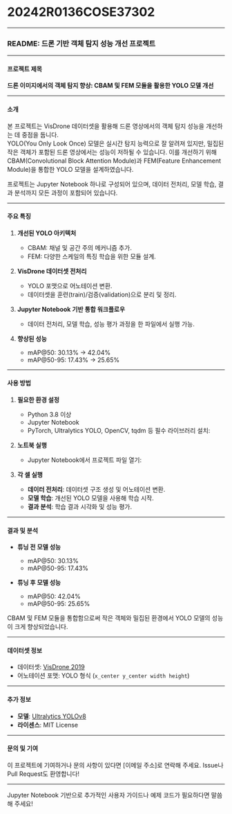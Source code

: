 # 20242R0136COSE37302

---

### README: 드론 기반 객체 탐지 성능 개선 프로젝트

---

#### **프로젝트 제목**  
**드론 이미지에서의 객체 탐지 향상: CBAM 및 FEM 모듈을 활용한 YOLO 모델 개선**

---

#### **소개**

본 프로젝트는 VisDrone 데이터셋을 활용해 드론 영상에서의 객체 탐지 성능을 개선하는 데 중점을 둡니다.  
YOLO(You Only Look Once) 모델은 실시간 탐지 능력으로 잘 알려져 있지만, 밀집된 작은 객체가 포함된 드론 영상에서는 성능이 저하될 수 있습니다. 이를 개선하기 위해 CBAM(Convolutional Block Attention Module)과 FEM(Feature Enhancement Module)을 통합한 YOLO 모델을 설계하였습니다.

프로젝트는 Jupyter Notebook 하나로 구성되어 있으며, 데이터 전처리, 모델 학습, 결과 분석까지 모든 과정이 포함되어 있습니다.

---

#### **주요 특징**

1. **개선된 YOLO 아키텍처**  
   - CBAM: 채널 및 공간 주의 메커니즘 추가.
   - FEM: 다양한 스케일의 특징 학습을 위한 모듈 설계.

2. **VisDrone 데이터셋 전처리**  
   - YOLO 포맷으로 어노테이션 변환.
   - 데이터셋을 훈련(train)/검증(validation)으로 분리 및 정리.

3. **Jupyter Notebook 기반 통합 워크플로우**  
   - 데이터 전처리, 모델 학습, 성능 평가 과정을 한 파일에서 실행 가능.

4. **향상된 성능**  
   - mAP@50: 30.13% → 42.04%  
   - mAP@50-95: 17.43% → 25.65%

---

#### **사용 방법**

1. **필요한 환경 설정**
   - Python 3.8 이상
   - Jupyter Notebook
   - PyTorch, Ultralytics YOLO, OpenCV, tqdm 등 필수 라이브러리 설치:
  
2. **노트북 실행**
   - Jupyter Notebook에서 프로젝트 파일 열기:

3. **각 셀 실행**
   - **데이터 전처리**: 데이터셋 구조 생성 및 어노테이션 변환.
   - **모델 학습**: 개선된 YOLO 모델을 사용해 학습 시작.
   - **결과 분석**: 학습 결과 시각화 및 성능 평가.
---

#### **결과 및 분석**

- **튜닝 전 모델 성능**  
  - mAP@50: 30.13%  
  - mAP@50-95: 17.43%  

- **튜닝 후 모델 성능**  
  - mAP@50: 42.04%  
  - mAP@50-95: 25.65%  

CBAM 및 FEM 모듈을 통합함으로써 작은 객체와 밀집된 환경에서 YOLO 모델의 성능이 크게 향상되었습니다.

---

#### **데이터셋 정보**

- 데이터셋: [VisDrone 2019](https://github.com/VisDrone/VisDrone-Dataset)
- 어노테이션 포맷: YOLO 형식 (`x_center y_center width height`)

---

#### **추가 정보**

- **모델**: [Ultralytics YOLOv8](https://github.com/ultralytics/ultralytics)  
- **라이센스**: MIT License  

---

#### **문의 및 기여**
이 프로젝트에 기여하거나 문의 사항이 있다면 [이메일 주소]로 연락해 주세요. Issue나 Pull Request도 환영합니다!

---

Jupyter Notebook 기반으로 추가적인 사용자 가이드나 예제 코드가 필요하다면 말씀해 주세요!

